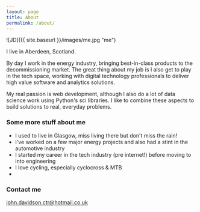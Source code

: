 ```yaml
---
layout: page
title: About
permalink: /about/
---
```


![JD]({{ site.baseurl }}/images/me.jpg "me")

I live in Aberdeen, Scotland.

By day I work in the energy industry, bringing best-in-class products to the decommissioning market.
The great thing about my job is I also get to play in the tech space, working with digital technology
professionals to deliver high value software and analytics solutions.

My real passion is web development, although I also do a lot of data science work using Python's 
sci libraries.  I like to combine these aspects to build solutions to real, everyday problems.

### Some more stuff about me

* I used to live in Glasgow, miss living there but don't miss the rain!
* I've worked on a few major energy projects and also had a stint in the automotive industry
* I started my career in the tech industry (pre internet!) before moving to into engineering
* I love cycling, especially cyclocross & MTB
* 


### Contact me

[john.davidson.ctr@hotmail.co.uk](mailto:john.davidson.ctr@hotmail.co.uk)
